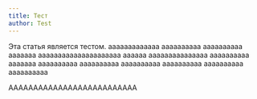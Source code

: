 ```yaml
---
title: Тест
author: Test
---
```

Эта статья является тестом. aaaaaaaaaaaaa aaaaaaaaaa aaaaaaaaaa aaaaaaa aaaaaaaaaaaaaaaaaaaaa aaaaaa aaaaaaaaaaaaaaa aaaaaaaaaa aaaaaaa aaaaaaaaaa aaaaaaaaaa aaaaaaaaaa aaaaaaaaaa aaaaaaaaaa aaaaaaaaaa

AAAAAAAAAAAAAAAAAAAAAAAAAA